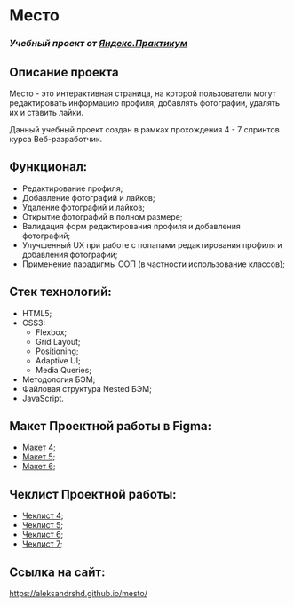 # Место

### *Учебный проект от [Яндекс.Практикум](https://practicum.yandex.ru/web/)*

## Описание проекта

Место - это интерактивная страница, на которой пользователи могут редактировать информацию профиля, добавлять фотографии, удалять их и ставить лайки.

Данный учебный проект создан в рамках прохождения 4 - 7 спринтов курса Веб-разработчик.

## Функционал:

- Редактирование профиля;
- Добавление фотографий и лайков;
- Удаление фотографий и лайков;
- Открытие фотографий в полном размере;
- Валидация форм редактирования профиля и добавления фотографий;
- Улучшенный UX при работе с попапами редактирования профиля и добавления фотографий;
- Применение парадигмы ООП (в частности использование классов);

## Стек технологий:

- HTML5;
- CSS3:
  - Flexbox;
  - Grid Layout;
  - Positioning;
  - Adaptive UI;
  - Media Queries;
- Методология БЭМ;
- Файловая структура Nested БЭМ;
- JavaScript.

## Макет Проектной работы в Figma:

- [Макет 4](https://www.figma.com/file/2cn9N9jSkmxD84oJik7xL7/JavaScript.-Sprint-4);
- [Макет 5](https://www.figma.com/file/bjyvbKKJN2naO0ucURl2Z0/JavaScript.-Sprint-5);
- [Макет 6](https://www.figma.com/file/kRVLKwYG3d1HGLvh7JFWRT/JavaScript.-Sprint-6);

## Чеклист Проектной работы:

- [Чеклист 4](https://code.s3.yandex.net/web-developer/checklists-pdf/new-program/checklist-4.pdf);
- [Чеклист 5](https://code.s3.yandex.net/web-developer/checklists-pdf/new-program/checklist-5.pdf);
- [Чеклист 6](https://code.s3.yandex.net/web-developer/checklists-pdf/new-program/checklist-6.pdf);
- [Чеклист 7](https://code.s3.yandex.net/web-developer/checklists-pdf/new-program/checklist-7.pdf);

## Ссылка на сайт:

https://aleksandrshd.github.io/mesto/
